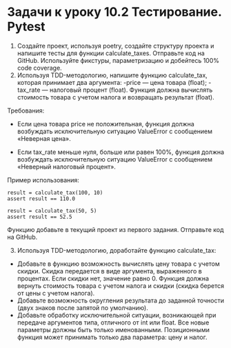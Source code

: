 # Задачи к уроку 10.2 Тестирование. Pytest

1. Создайте проект, используя poetry, создайте структуру проекта 
и напишите тесты для функции calculate_taxes. Отправьте код на GitHub.
Используйте фикстуры, параметризацию и добейтесь 100% code coverage.
2. Используя TDD-методологию, напишите функцию calculate_tax, которая принимает два аргумента: 
-price — цена товара (float);
-tax_rate — налоговый процент (float).
Функция должна вычислять стоимость товара с учетом налога и возвращать результат 
(float).

Требования:

- Если цена товара price  не положительная, функция должна возбуждать исключительную ситуацию ValueError  с сообщением «Неверная цена».

- Если tax_rate меньше нуля, больше или равен 100%, функция должна возбуждать исключительную ситуацию ValueError с сообщением «Неверный налоговый процент».

Пример использования:
```
result = calculate_tax(100, 10)
assert result == 110.0

result = calculate_tax(50, 5)
assert result == 52.5
```
Функцию добавьте в текущий проект из первого задания. Отправьте код на GitHub.

3. Используя TDD-методологию, доработайте функцию calculate_tax:
- Добавьте в функцию возможность вычислять цену товара с учетом скидки. Скидка передается в виде аргумента, выраженного в процентах. Если скидки нет, значение равно 0. Функция должна вернуть стоимость товара с учетом налога и скидки (скидка берется от цены с учетом налога).
- Добавьте возможность округления результата до заданной точности (двух знаков после запятой по умолчанию).
- Добавьте обработку исключительной ситуации, возникающей при передаче аргументов типа, отличного от int или float.
Все новые параметры должны быть только именованными. Позиционными функция может принимать только два параметра: цену и налог.